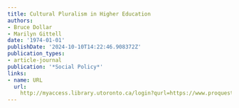 ```yaml
---
title: Cultural Pluralism in Higher Education
authors:
- Bruce Dollar
- Marilyn Gittell
date: '1974-01-01'
publishDate: '2024-10-10T14:22:46.908372Z'
publication_types:
- article-journal
publication: '*Social Policy*'
links:
- name: URL
  url: 
    http://myaccess.library.utoronto.ca/login?qurl=https://www.proquest.com/docview/64077941?accountid=14771&bdid=38382&_bd=A4%2BimeabZTZ%2FkF1kHX6MEDv96w0%3D
---
```

